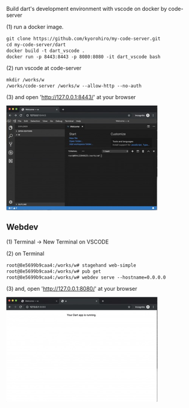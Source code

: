 Build dart's development environment with vscode on docker by code-server


(1) run a docker image.
 
```
git clone https://github.com/kyorohiro/my-code-server.git
cd my-code-server/dart
docker build -t dart_vscode .
docker run -p 8443:8443 -p 8080:8080 -it dart_vscode bash
```

(2) run vscode at code-server

```
mkdir /works/w
/works/code-server /works/w --allow-http --no-auth
```

(3) and open 'http://127.0.0.1:8443/' at your browser 

![](../root_page.jpg)


## Webdev


(1) Terminal -> New Terminal on VSCODE

(2) on Terminal

```
root@8e5699b9caa4:/works/w# stagehand web-simple
root@8e5699b9caa4:/works/w# pub get
root@8e5699b9caa4:/works/w# webdev serve --hostname=0.0.0.0

```

(3) and, open 'http://127.0.0.1:8080/' at your browser

![](sample_web.jpg)

